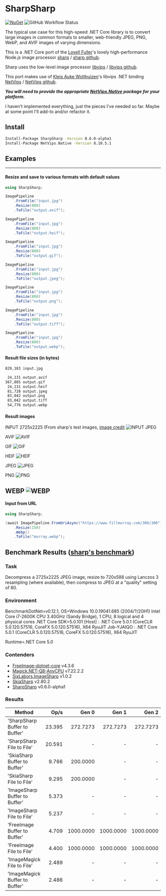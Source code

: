 # SharpSharp

[![NuGet](https://img.shields.io/nuget/v/SharpSharp)](https://www.nuget.org/packages/SharpSharp)
![GitHub Workflow Status](https://img.shields.io/github/workflow/status/randyridge/sharpsharp/release)

The typical use case for this high-speed .NET Core library is to convert large images in common formats to smaller, web-friendly JPEG, PNG, WebP, and AVIF images of varying dimensions.

This is a .NET Core port of the [Lovell Fuller](https://github.com/lovell)'s lovely high-performance Node.js image processor [sharp](https://sharp.pixelplumbing.com/en/stable/) / [sharp github](https://github.com/lovell/sharp/).

Sharp uses the low-level image processor [libvips](https://libvips.github.io/libvips/) / [libvips github](https://github.com/libvips/libvips).

This port makes use of [Kleis Auke Wolthuizen](https://github.com/kleisauke)'s libvips .NET binding [NetVips](https://kleisauke.github.io/net-vips/) / [NetVips github](https://github.com/kleisauke/net-vips).

**_You will need to provide the appropriate [NetVips.Native](https://github.com/kleisauke/net-vips#install) package for your platform._**

I haven't implemented everything, just the pieces I've needed so far. Maybe at some point I'll add-to and/or refactor it.

## Install
```sh
Install-Package SharpSharp -Version 0.6.0-alpha1
Install-Package NetVips.Native -Version 8.10.5.1
```
## Examples
---
#### Resize and save to various formats with default values
``` csharp
using SharpSharp;

ImagePipeline
	.FromFile("input.jpg")
	.Resize(800)
	.ToFile("output.avif");

ImagePipeline
	.FromFile("input.jpg")
	.Resize(800)
	.ToFile("output.heif");

ImagePipeline
	.FromFile("input.jpg")
	.Resize(800)
	.ToFile("output.gif");

ImagePipeline
	.FromFile("input.jpg")
	.Resize(800)
	.ToFile("output.jpeg");

ImagePipeline
	.FromFile("input.jpg")
	.Resize(800)
	.ToFile("output.png");

ImagePipeline
	.FromFile("input.jpg")
	.Resize(800)
	.ToFile("output.tiff");

ImagePipeline
	.FromFile("input.jpg")
	.Resize(800)
	.ToFile("output.webp");
```
#### Result file sizes (in bytes)
``` sh
829,183 input.jpg

 24,131 output.avif
367,885 output.gif
 24,131 output.heif
 81,728 output.jpeg
 83,042 output.png
 83,042 output.tiff
 54,776 output.webp
```
#### Result images
INPUT 2725x2225 (From sharp's test images, [image credit](http://www.flickr.com/photos/grizdave/2569067123/)
![INPUT JPEG](./docs/input.jpg)

AVIF
![AVIF](./docs/formats/output.avif)

GIF
![GIF](./docs/formats/output.gif)

HEIF
![HEIF](./docs/formats/output.heif)

JPEG
![JPEG](./docs/formats/output.jpeg)

PNG
![PNG](./docs/formats/output.png)

WEBP
![WEBP](./docs/formats/output.webp)
---
#### Input from URL
``` csharp
using SharpSharp;

(await ImagePipeline.FromUriAsync("https://www.fillmurray.com/300/300"))
	.Resize(150)
	.Webp()
	.ToFile("murray.webp");
```

## Benchmark Results ([sharp's benchmark](https://sharp.pixelplumbing.com/performance))

### Task
Decompress a 2725x2225 JPEG image,
resize to 720x588 using Lanczos 3 resampling (where available),
then compress to JPEG at a "quality" setting of 80.

### Environment
BenchmarkDotNet=v0.12.1, OS=Windows 10.0.19041.685 (2004/?/20H1)
Intel Core i7-2600K CPU 3.40GHz (Sandy Bridge), 1 CPU, 8 logical and 4 physical cores
.NET Core SDK=5.0.101
  [Host]     : .NET Core 5.0.1 (CoreCLR 5.0.120.57516, CoreFX 5.0.120.57516), X64 RyuJIT
  Job-YJAIQO : .NET Core 5.0.1 (CoreCLR 5.0.120.57516, CoreFX 5.0.120.57516), X64 RyuJIT

Runtime=.NET Core 5.0

### Contenders

* [FreeImage-dotnet-core](https://github.com/matgr1/FreeImage-dotnet-core) v4.3.6
* [Magick.NET-Q8-AnyCPU](https://github.com/dlemstra/Magick.NET) v7.22.2.2
* [SixLabors.ImageSharp](https://github.com/SixLabors/ImageSharp) v1.0.2
* [SkiaSharp](https://github.com/mono/SkiaSharp) v2.80.2
* [SharpSharp](https://github.com/randyridge/sharpsharp) v0.6.0-alpha1

### Results

|                         Method |   Op/s |     Gen 0 |     Gen 1 |     Gen 2 |  Allocated |
|------------------------------- |-------:|----------:|----------:|----------:|-----------:|
|  'SharpSharp Buffer to Buffer' | 23.395 |  272.7273 |  272.7273 |  272.7273 |   80.35 KB |
|      'SharpSharp File to File' | 20.591 |         - |         - |         - |   15.04 KB |
|   'SkiaSharp Buffer to Buffer' |  9.766 |  200.0000 |         - |         - | 1025.37 KB |
|       'SkiaSharp File to File' |  9.295 |  200.0000 |         - |         - |  964.03 KB |
|  'ImageSharp Buffer to Buffer' |  5.373 |         - |         - |         - |  368.17 KB |
|      'ImageSharp File to File' |  5.237 |         - |         - |         - |   53.55 KB |
|   'FreeImage Buffer to Buffer' |  4.709 | 1000.0000 | 1000.0000 | 1000.0000 |  189.62 KB |
|       'FreeImage File to File' |  4.400 | 1000.0000 | 1000.0000 | 1000.0000 |   12.68 KB |
|     'ImageMagick File to File' |  2.489 |         - |         - |         - |   17.24 KB |
| 'ImageMagick Buffer to Buffer' |  2.486 |         - |         - |         - |  342.49 KB |
